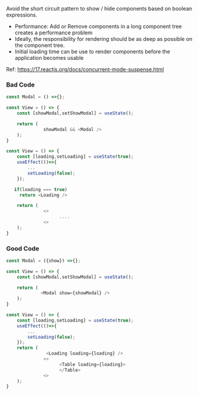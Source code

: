 Avoid the short circuit pattern to show / hide components based on boolean expressions. 

- Performance: Add or Remove components in a long component tree creates a performance problem
- Ideally, the responsibility for rendering should be as deep as possible on the component tree. 
- Initial loading time can be use to render components before the application becomes usable

Ref: https://17.reactjs.org/docs/concurrent-mode-suspense.html

### Bad Code

```js
const Modal = () =>{};

const View = () => {
    const [showModal,setShowModal] = useState();

    return (
              showModal && <Modal />
    );
}

const View = () => {
    const [loading,setLoading] = useState(true);
    useEffect(()=>{
        ...
        setLoading(false);
    });

   if(loading === true)
     return <Loading />

    return (
              <>
                    ....
              <>
    );
}


```

### Good Code

```js
const Modal = ({show}) =>{};

const View = () => {
    const [showModal,setShowModal] = useState();

    return (
             <Modal show={showModal} />
    );
}

const View = () => {
    const [loading,setLoading] = useState(true);
    useEffect(()=>{
        ...
        setLoading(false);
    });
    return (
               <Loading loading={loading} />
              <>
                    <Table loading={loading}>
                    </Table>
              <>
    );
}

```
